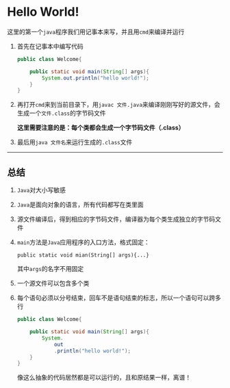 # Hello World!

这里的第一个`java`程序我们用记事本来写，并且用`cmd`来编译并运行

1. 首先在记事本中编写代码

	```java
	public class Welcome{
	
		public static void main(String[] args){
			System.out.println("hello world!");
		}
	}

2. 再打开`cmd`来到当前目录下，用`javac 文件.java`来编译刚刚写好的源文件，会生成一个`文件.class`的字节码文件

	**这里需要注意的是：每个类都会生成一个字节码文件（.class）**

3. 最后用`java 文件名`来运行生成的`.class`文件

---

## 总结

1. `Java`对大小写敏感

2. `Java`是面向对象的语言，所有代码都写在类里面

3. 源文件编译后，得到相应的字节码文件，编译器为每个类生成独立的字节码文件

4. `main`方法是`Java`应用程序的入口方法，格式固定：

	`public static void mian(String[] args){...}`

	其中`args`的名字不用固定

5. 一个源文件可以包含多个类

6. 每个语句必须以分号结束，回车不是语句结束的标志，所以一个语句可以跨多行

	```java
	public class Welcome{
	
		public static void main(String[] args){
			System.
	            out
	            .println("hello world!");
		}
	}
	```

	像这么抽象的代码居然都是可以运行的，且和原结果一样，离谱！

